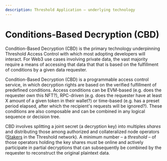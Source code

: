 ```yaml
---
description: Threshold Application – underlying technology
---
```


# Conditions-Based Decryption (CBD)

Condition-Based Decryption (CBD) is the primary technology underpinning Threshold Access Control with which most adopting developers will interact. For Web3 use cases involving private data, the vast majority require a means of accessing that data that that is based on the fulfillment of conditions by a given data requester. &#x20;

Condition-Based Decryption (CBD) is a programmable access control service, in which decryption rights are based on the verified fulfillment of predefined conditions. Access conditions can be EVM-based (e.g. does the requester own this NFT?), RPC-driven (e.g. does the requester have at least X amount of a given token in their wallet?) or time-based (e.g. has a preset period elapsed, after which the recipient's requests will be ignored?). These conditions are also composable and can be combined in any logical sequence or decision tree.

CBD involves splitting a joint secret (a decryption key) into multiples _shares_ and distributing those among authorized and collateralized node operators ([Stakers](https://threshold.network/earn/staker) in the Threshold network). A minimum number – a _threshold_ – of those operators holding the key shares must be online and actively participate in partial decryptions that can subsequently be combined by the requester to reconstruct the original plaintext data.

